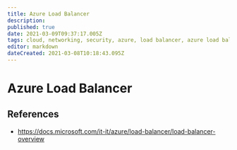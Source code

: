 ```yaml
---
title: Azure Load Balancer
description: 
published: true
date: 2021-03-09T09:37:17.005Z
tags: cloud, networking, security, azure, load balancer, azure load balancer
editor: markdown
dateCreated: 2021-03-08T10:18:43.095Z
---
```


# Azure Load Balancer
## References
- https://docs.microsoft.com/it-it/azure/load-balancer/load-balancer-overview	